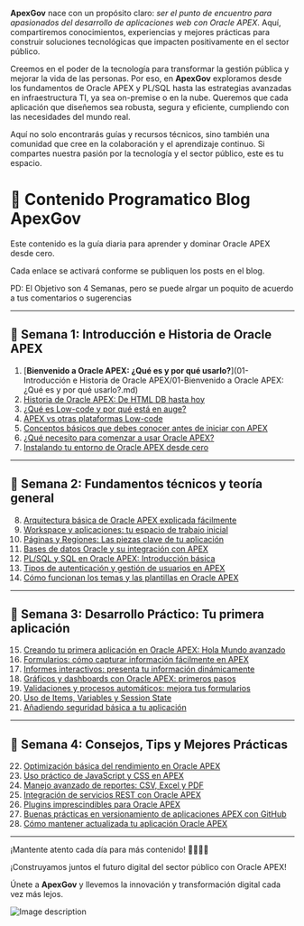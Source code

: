 **ApexGov** nace con un propósito claro: _ser el punto de encuentro para apasionados del desarrollo de aplicaciones web con Oracle APEX_. Aquí, compartiremos conocimientos, experiencias y mejores prácticas para construir soluciones tecnológicas que impacten positivamente en el sector público.

Creemos en el poder de la tecnología para transformar la gestión pública y mejorar la vida de las personas. Por eso, en **ApexGov** exploramos desde los fundamentos de Oracle APEX y PL/SQL hasta las estrategias avanzadas en infraestructura TI, ya sea on-premise o en la nube. Queremos que cada aplicación que diseñemos sea robusta, segura y eficiente, cumpliendo con las necesidades del mundo real.

Aquí no solo encontrarás guías y recursos técnicos, sino también una comunidad que cree en la colaboración y el aprendizaje continuo. Si compartes nuestra pasión por la tecnología y el sector público, este es tu espacio.

# 📅 Contenido Programatico Blog ApexGov

Este contenido es la guía diaria para aprender y dominar Oracle APEX desde cero.

Cada enlace se activará conforme se publiquen los posts en el blog.

PD: El Objetivo son 4 Semanas, pero se puede alrgar un poquito de acuerdo a tus comentarios o sugerencias

---

## 🚩 Semana 1: Introducción e Historia de Oracle APEX

1. [**Bienvenido a Oracle APEX: ¿Qué es y por qué usarlo?**](01-Introducción e Historia de Oracle APEX/01-Bienvenido a Oracle APEX: ¿Qué es y por qué usarlo?.md)
2. [Historia de Oracle APEX: De HTML DB hasta hoy](#)
3. [¿Qué es Low-code y por qué está en auge?](#)
4. [APEX vs otras plataformas Low-code](#)
5. [Conceptos básicos que debes conocer antes de iniciar con APEX](#)
6. [¿Qué necesito para comenzar a usar Oracle APEX?](#)
7. [Instalando tu entorno de Oracle APEX desde cero](#)

---

## 🚩 Semana 2: Fundamentos técnicos y teoría general

8. [Arquitectura básica de Oracle APEX explicada fácilmente](#)
9. [Workspace y aplicaciones: tu espacio de trabajo inicial](#)
10. [Páginas y Regiones: Las piezas clave de tu aplicación](#)
11. [Bases de datos Oracle y su integración con APEX](#)
12. [PL/SQL y SQL en Oracle APEX: Introducción básica](#)
13. [Tipos de autenticación y gestión de usuarios en APEX](#)
14. [Cómo funcionan los temas y las plantillas en Oracle APEX](#)

---

## 🚩 Semana 3: Desarrollo Práctico: Tu primera aplicación

15. [Creando tu primera aplicación en Oracle APEX: Hola Mundo avanzado](#)
16. [Formularios: cómo capturar información fácilmente en APEX](#)
17. [Informes interactivos: presenta tu información dinámicamente](#)
18. [Gráficos y dashboards con Oracle APEX: primeros pasos](#)
19. [Validaciones y procesos automáticos: mejora tus formularios](#)
20. [Uso de Items, Variables y Session State](#)
21. [Añadiendo seguridad básica a tu aplicación](#)

---

## 🚩 Semana 4: Consejos, Tips y Mejores Prácticas

22. [Optimización básica del rendimiento en Oracle APEX](#)
23. [Uso práctico de JavaScript y CSS en APEX](#)
24. [Manejo avanzado de reportes: CSV, Excel y PDF](#)
25. [Integración de servicios REST con Oracle APEX](#)
26. [Plugins imprescindibles para Oracle APEX](#)
27. [Buenas prácticas en versionamiento de aplicaciones APEX con GitHub](#)
28. [Cómo mantener actualizada tu aplicación Oracle APEX](#)

---

¡Mantente atento cada día para más contenido! 🌟👨‍💻✨


¡Construyamos juntos el futuro digital del sector público con Oracle APEX! 

Únete a **ApexGov** y llevemos la innovación y transformación digital cada vez más lejos. 


![Image description](https://dev-to-uploads.s3.amazonaws.com/uploads/articles/3g37ilhdp4lwau8qgkgc.png)